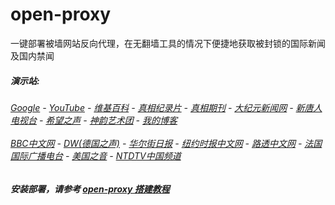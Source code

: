# open-proxy
一键部署被墙网站反向代理，在无翻墙工具的情况下便捷地获取被封锁的国际新闻及国内禁闻

#####  演示站:
######  [Google](http://104.238.182.219:8888/search?q=425事件) - [YouTube](http://104.238.182.219:8700/results?search_query=425事件) - [维基百科](http://104.238.182.219:8100/wiki/喬高-麥塔斯調查報告) - [真相纪录片](http://104.238.182.219/videos) - [真相期刊](http://104.238.182.219:8300/display.aspx?category_id=3&zhuanti_id=2) - [大纪元新闻网](http://104.238.182.219) - [新唐人电视台](http://104.238.182.219:8088) - [希望之声](http://104.238.182.219:8200) - [神韵艺术团](http://104.238.182.219:8088/xtr/gb/prog673.html) - [我的博客](http://104.238.182.219:10000/)<br/> <br/> [BBC中文网](http://104.238.182.219:9100/zhongwen) - [DW(德国之声)](http://104.238.182.219:9200/zh/在线报导/s-9058?&zhongwen=simp) - [华尔街日报](http://104.238.182.219:9300) - [纽约时报中文网](http://104.238.182.219:9400) - [路透中文网](http://104.238.182.219:9500/) - [法国国际广播电台](http://104.238.182.219:9600/) - [美国之音](http://104.238.182.219:9700/) - [NTDTV中国频道](http://104.238.182.219/videos/tv.html)



##### 安装部署，请参考 [open-proxy 搭建教程](https://github.com/gfw-breaker/open-proxy/wiki#open-proxy-%E6%90%AD%E5%BB%BA%E6%95%99%E7%A8%8B)

